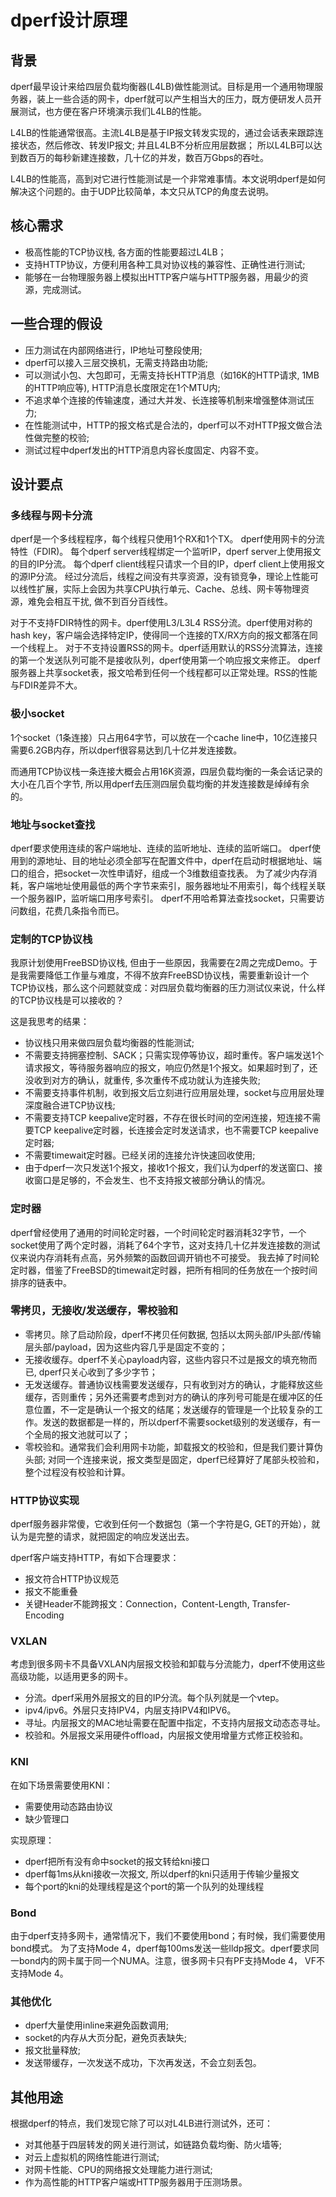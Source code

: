 # dperf设计原理

## 背景
dperf最早设计来给四层负载均衡器(L4LB)做性能测试。目标是用一个通用物理服务器，装上一些合适的网卡，dperf就可以产生相当大的压力，既方便研发人员开展测试，也方便在客户环境演示我们L4LB的性能。

L4LB的性能通常很高。主流L4LB是基于IP报文转发实现的，通过会话表来跟踪连接状态，然后修改、转发IP报文; 并且L4LB不分析应用层数据； 所以L4LB可以达到数百万的每秒新建连接数，几十亿的并发，数百万Gbps的吞吐。

L4LB的性能高，高到对它进行性能测试是一个非常难事情。本文说明dperf是如何解决这个问题的。由于UDP比较简单，本文只从TCP的角度去说明。

## 核心需求
- 极高性能的TCP协议栈, 各方面的性能要超过L4LB；
- 支持HTTP协议，方便利用各种工具对协议栈的兼容性、正确性进行测试;
- 能够在一台物理服务器上模拟出HTTP客户端与HTTP服务器，用最少的资源，完成测试。

## 一些合理的假设
- 压力测试在内部网络进行，IP地址可整段使用;
- dperf可以接入三层交换机，无需支持路由功能;
- 可以测试小包、大包即可，无需支持长HTTP消息（如16K的HTTP请求, 1MB的HTTP响应等), HTTP消息长度限定在1个MTU内;
- 不追求单个连接的传输速度，通过大并发、长连接等机制来增强整体测试压力;
- 在性能测试中，HTTP的报文格式是合法的，dperf可以不对HTTP报文做合法性做完整的校验;
- 测试过程中dperf发出的HTTP消息内容长度固定、内容不变。

## 设计要点
### 多线程与网卡分流
dperf是一个多线程程序，每个线程只使用1个RX和1个TX。
dperf使用网卡的分流特性（FDIR)。
每个dperf server线程绑定一个监听IP，dperf server上使用报文的目的IP分流。
每个dperf client线程只请求一个目的IP，dperf client上使用报文的源IP分流。
经过分流后，线程之间没有共享资源，没有锁竞争，理论上性能可以线性扩展，实际上会因为共享CPU执行单元、Cache、总线、网卡等物理资源，难免会相互干扰, 做不到百分百线性。

对于不支持FDIR特性的网卡。dperf使用L3/L3L4 RSS分流。dperf使用对称的hash key，客户端会选择特定IP，使得同一个连接的TX/RX方向的报文都落在同一个线程上。
对于不支持设置RSS的网卡。dperf适用默认的RSS分流算法，连接的第一个发送队列可能不是接收队列，dperf使用第一个响应报文来修正。
dperf服务器上共享socket表，报文哈希到任何一个线程都可以正常处理。RSS的性能与FDIR差异不大。

### 极小socket
1个socket（1条连接）只占用64字节，可以放在一个cache line中，10亿连接只需要6.2GB内存，所以dperf很容易达到几十亿并发连接数。

而通用TCP协议栈一条连接大概会占用16K资源，四层负载均衡的一条会话记录的大小在几百个字节, 所以用dperf去压测四层负载均衡的并发连接数是绰绰有余的。

### 地址与socket查找
dperf要求使用连续的客户端地址、连续的监听地址、连续的监听端口。
dperf使用到的源地址、目的地址必须全部写在配置文件中，dperf在启动时根据地址、端口的组合，把socket一次性申请好，组成一个3维数组查找表。
为了减少内存消耗，客户端地址使用最低的两个字节来索引，服务器地址不用索引，每个线程关联一个服务器IP，监听端口用序号索引。
dperf不用哈希算法查找socket，只需要访问数组，花费几条指令而已。

### 定制的TCP协议栈
我原计划使用FreeBSD协议栈, 但由于一些原因，我需要在2周之完成Demo。于是我需要降低工作量与难度，不得不放弃FreeBSD协议栈，需要重新设计一个TCP协议栈，那么这个问题就变成：对四层负载均衡器的压力测试仪来说，什么样的TCP协议栈是可以接收的？

这是我思考的结果：
- 协议栈只用来做四层负载均衡器的性能测试;
- 不需要支持拥塞控制、SACK；只需实现停等协议，超时重传。客户端发送1个请求报文，等待服务器响应的报文，响应仍然是1个报文。如果超时到了，还没收到对方的确认，就重传, 多次重传不成功就认为连接失败;
- 不需要支持事件机制，收到报文后立刻进行应用层处理，socket与应用层处理深度融合进TCP协议栈;
- 不需要支持TCP keepalive定时器，不存在很长时间的空闲连接，短连接不需要TCP keepalive定时器，长连接会定时发送请求，也不需要TCP keepalive定时器;
- 不需要timewait定时器。已经关闭的连接允许快速回收使用;
- 由于dperf一次只发送1个报文，接收1个报文，我们认为dperf的发送窗口、接收窗口是足够的，不会发生、也不支持报文被部分确认的情况。

### 定时器
dperf曾经使用了通用的时间轮定时器，一个时间轮定时器消耗32字节，一个socket使用了两个定时器，消耗了64个字节，这对支持几十亿并发连接数的测试仪来说内存消耗有点高，另外频繁的函数回调开销也不可接受。
我去掉了时间轮定时器，借鉴了FreeBSD的timewait定时器，把所有相同的任务放在一个按时间排序的链表中。

### 零拷贝，无接收/发送缓存，零校验和
- 零拷贝。除了启动阶段，dperf不拷贝任何数据, 包括以太网头部/IP头部/传输层头部/payload，因为这些内容几乎是固定不变的；
- 无接收缓存。dperf不关心payload内容，这些内容只不过是报文的填充物而已, dperf只关心收到了多少字节；
- 无发送缓存。普通协议栈需要发送缓存，只有收到对方的确认，才能释放这些缓存，否则重传；另外还需要考虑到对方的确认的序列号可能是在缓冲区的任意位置，不一定是确认一个报文的结尾；发送缓存的管理是一个比较复杂的工作。发送的数据都是一样的，所以dperf不需要socket级别的发送缓存，有一个全局的报文池就可以了；
- 零校验和。通常我们会利用网卡功能，卸载报文的校验和，但是我们要计算伪头部; 对同一个连接来说，报文类型是固定，dperf已经算好了尾部头校验和，整个过程没有校验和计算。

### HTTP协议实现
dperf服务器非常傻，它收到任何一个数据包（第一个字符是G, GET的开始），就认为是完整的请求，就把固定的响应发送出去。

dperf客户端支持HTTP，有如下合理要求：
- 报文符合HTTP协议规范
- 报文不能重叠
- 关键Header不能跨报文：Connection，Content-Length, Transfer-Encoding

### VXLAN
考虑到很多网卡不具备VXLAN内层报文校验和卸载与分流能力，dperf不使用这些高级功能，以适用更多的网卡。
- 分流。dperf采用外层报文的目的IP分流。每个队列就是一个vtep。
- ipv4/ipv6。外层只支持IPV4，内层支持IPV4和IPV6。
- 寻址。内层报文的MAC地址需要在配置中指定，不支持内层报文动态态寻址。
- 校验和。外层报文采用硬件offload，内层报文使用增量方式修正校验和。

### KNI
在如下场景需要使用KNI：
- 需要使用动态路由协议
- 缺少管理口

实现原理：
- dperf把所有没有命中socket的报文转给kni接口
- dperf每1ms从kni接收一次报文, 所以dperf的kni只适用于传输少量报文
- 每个port的kni的处理线程是这个port的第一个队列的处理线程

### Bond
由于dperf支持多网卡，通常情况下，我们不要使用bond；有时候，我们需要使用bond模式。
为了支持Mode 4，dperf每100ms发送一些lldp报文。dperf要求同一bond内的网卡属于同一个NUMA。注意，很多网卡只有PF支持Mode 4， VF不支持Mode 4。

### 其他优化
- dperf大量使用inline来避免函数调用;
- socket的内存从大页分配，避免页表缺失;
- 报文批量释放;
- 发送带缓存，一次发送不成功，下次再发送，不会立刻丢包。

## 其他用途
根据dperf的特点，我们发现它除了可以对L4LB进行测试外，还可：
- 对其他基于四层转发的网关进行测试，如链路负载均衡、防火墙等;
- 对云上虚拟机的网络性能进行测试;
- 对网卡性能、CPU的网络报文处理能力进行测试;
- 作为高性能的HTTP客户端或HTTP服务器用于压测场景。
